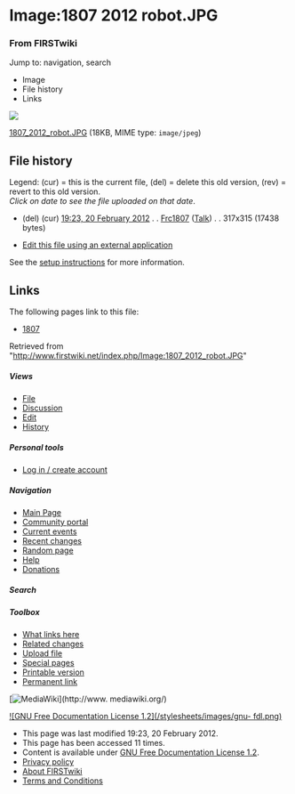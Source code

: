 

# Image:1807 2012 robot.JPG

### From FIRSTwiki

Jump to: navigation, search

  * Image
  * File history
  * Links

![](/media/8/8a/1807_2012_robot.JPG)

[1807_2012_robot.JPG](/media/8/8a/1807_2012_robot.JPG "1807 2012 robot.JPG" )
(18KB, MIME type: `image/jpeg`)

## File history

Legend: (cur) = this is the current file, (del) = delete this old version,
(rev) = revert to this old version.  
_Click on date to see the file uploaded on that date_.

  * (del) (cur) [19:23, 20 February 2012](/media/8/8a/1807_2012_robot.JPG "/media/8/8a/1807 2012 robot.JPG" ) . . [Frc1807](/index.php?title=User:Frc1807&action=edit "User:Frc1807" ) ([Talk](/index.php/User_talk:Frc1807 "User talk:Frc1807" )) . . 317x315 (17438 bytes)
  

  * [Edit this file using an external application](/index.php?title=Image:1807_2012_robot.JPG&action=edit&externaledit=true&mode=file "Image:1807 2012 robot.JPG" )

See the [setup
instructions](http://meta.wikimedia.org/wiki/Help:External_editors
"http://meta.wikimedia.org/wiki/Help:External_editors" ) for more information.

## Links

The following pages link to this file:

  * [1807](/index.php/1807 "1807" )

Retrieved from
"<http://www.firstwiki.net/index.php/Image:1807_2012_robot.JPG>"

##### Views

  * [File](/index.php/Image:1807_2012_robot.JPG)
  * [Discussion](/index.php?title=Image_talk:1807_2012_robot.JPG&action=edit)
  * [Edit](/index.php?title=Image:1807_2012_robot.JPG&action=edit)
  * [History](/index.php?title=Image:1807_2012_robot.JPG&action=history)

##### Personal tools

  * [Log in / create account](/index.php?title=Special:Userlogin&returnto=Image:1807_2012_robot.JPG)

[](/index.php/Main_Page "Main Page" )

##### Navigation

  * [Main Page](/index.php/Main_Page)
  * [Community portal](/index.php/FIRSTwiki:Community_portal)
  * [Current events](/index.php/Current_events)
  * [Recent changes](/index.php/Special:Recentchanges)
  * [Random page](/index.php/Special:Random)
  * [Help](/index.php/FIRSTwiki:Help)
  * [Donations](/index.php/FIRSTwiki:Site_support)

##### Search



##### Toolbox

  * [What links here](/index.php/Special:Whatlinkshere/Image:1807_2012_robot.JPG)
  * [Related changes](/index.php/Special:Recentchangeslinked/Image:1807_2012_robot.JPG)
  * [Upload file](/index.php/Special:Upload)
  * [Special pages](/index.php/Special:Specialpages)
  * [Printable version](/index.php?title=Image:1807_2012_robot.JPG&printable=yes)
  * [Permanent link](/index.php?title=Image:1807_2012_robot.JPG&oldid=91051)

[![MediaWiki](/skins/common/images/poweredby_mediawiki_88x31.png)](http://www.
mediawiki.org/)

[![GNU Free Documentation License 1.2](/stylesheets/images/gnu-
fdl.png)](http://www.gnu.org/copyleft/fdl.html)

  * This page was last modified 19:23, 20 February 2012.
  * This page has been accessed 11 times.
  * Content is available under [GNU Free Documentation License 1.2](http://www.gnu.org/copyleft/fdl.html "http://www.gnu.org/copyleft/fdl.html" ).
  * [Privacy policy](/index.php/FIRSTwiki:Privacy_policy "FIRSTwiki:Privacy policy" )
  * [About FIRSTwiki](/index.php/FIRSTwiki:About "FIRSTwiki:About" )
  * [Terms and Conditions](/index.php/FIRSTwiki:Terms_and_conditions "FIRSTwiki:Terms and conditions" )

